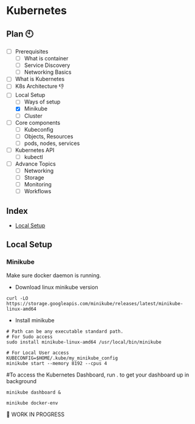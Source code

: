 ---
---

# Kubernetes

## Plan 🕙
- [ ]  Prerequisites
    - [ ]  What is container
    - [ ]  Service Discovery
    - [ ]  Networking Basics
- [ ]  What is Kubernetes
- [ ]  K8s Architecture 👎
- [ ]  Local Setup
    - [ ]  Ways of setup
    - [x]  Minikube
    - [ ]  Cluster
- [ ]  Core components
    - [ ]  Kubeconfig
    - [ ]  Objects, Resources
    - [ ]  pods, nodes, services
- [ ]  Kubernetes API
    - [ ]  kubectl
- [ ]  Advance Topics
    - [ ]  Networking
    - [ ]  Storage
    - [ ]  Monitoring
    - [ ]  Workflows

## Index
- [Local Setup](local-setup)


## Local Setup

### Minikube
Make sure docker daemon is running.
- Download linux minikube version
```console
curl -LO https://storage.googleapis.com/minikube/releases/latest/minikube-linux-amd64
```

- Install minikube
```console
# Path can be any executable standard path.
# For Sudo access
sudo install minikube-linux-amd64 /usr/local/bin/minikube

# For Local User access
KUBECONFIG=$HOME/.kube/my_minikube_config
minikube start --memory 8192 --cpus 4
```

#To access the Kubernetes Dashboard, run . to get your dashboard up in background
```console
minikube dashboard &

minikube docker-env
```


👷 WORK IN PROGRESS
